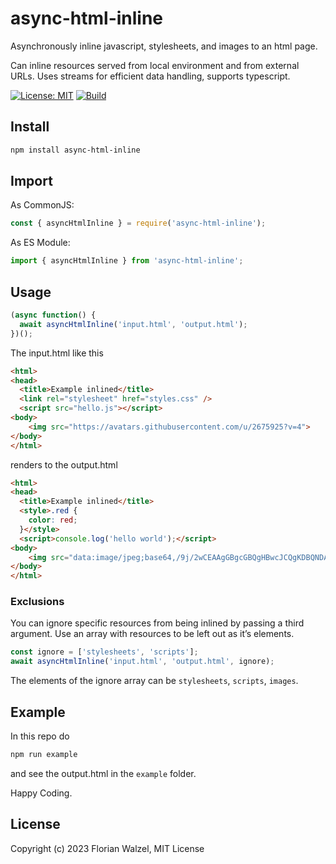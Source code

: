 # async-html-inline

Asynchronously inline javascript, stylesheets, and images to an html page.

Can inline resources served from local environment and from external URLs. Uses streams for efficient data handling, supports typescript.

[![License: MIT](https://img.shields.io/badge/License-MIT-blue.svg)](https://opensource.org/licenses/MIT)
[![Build](https://github.com/fwalzel/async-html-inline/actions/workflows/node.js.yml/badge.svg)](https://github.com/fwalzel/async-html-inline/actions/workflows/node.js.yml/badge.svg)

## Install

```bash
npm install async-html-inline
```


## Import

As CommonJS:

```javascript
const { asyncHtmlInline } = require('async-html-inline');
```

As ES Module:

```javascript
import { asyncHtmlInline } from 'async-html-inline';
```


## Usage

```javascript
(async function() {
  await asyncHtmlInline('input.html', 'output.html');
})();
```

The input.html like this

```html
<html>
<head>
  <title>Example inlined</title>
  <link rel="stylesheet" href="styles.css" />
  <script src="hello.js"></script>
<body>
    <img src="https://avatars.githubusercontent.com/u/2675925?v=4">
</body>
</html>
```

renders to the output.html

```html
<html>
<head>
  <title>Example inlined</title>
  <style>.red {
    color: red;
  }</style>
  <script>console.log('hello world');</script>
<body>
    <img src="data:image/jpeg;base64,/9j/2wCEAAgGBgcGBQgHBwcJCQgKDBQNDAsLDBk.../UUAf/2Q==" />
</body>
</html>
```

### Exclusions

You can ignore specific resources from being inlined by passing a third argument. Use an array with resources to be left out as it’s elements.

```javascript
const ignore = ['stylesheets', 'scripts'];
await asyncHtmlInline('input.html', 'output.html', ignore);
```

The elements of the ignore array can be `stylesheets`, `scripts`, `images`.



## Example

In this repo do

```bash
npm run example
```

and see the output.html in the `example` folder.

Happy Coding.

## License

Copyright (c) 2023 Florian Walzel,
MIT License